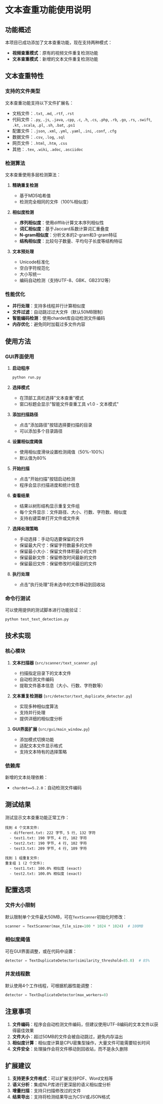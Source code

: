 # 文本查重功能使用说明

## 功能概述

本项目已成功添加了文本查重功能，现在支持两种模式：
- **视频查重模式**：原有的视频文件重复检测功能
- **文本查重模式**：新增的文本文件重复检测功能

## 文本查重特性

### 支持的文件类型
文本查重功能支持以下文件扩展名：
- 文档文件：`.txt`, `.md`, `.rtf`, `.rst`
- 代码文件：`.py`, `.js`, `.java`, `.cpp`, `.c`, `.h`, `.cs`, `.php`, `.rb`, `.go`, `.rs`, `.swift`, `.kt`, `.scala`, `.pl`, `.sh`, `.bat`, `.ps1`
- 配置文件：`.json`, `.xml`, `.yml`, `.yaml`, `.ini`, `.conf`, `.cfg`
- 数据文件：`.csv`, `.log`, `.sql`
- 网页文件：`.html`, `.htm`, `.css`
- 其他：`.tex`, `.wiki`, `.adoc`, `.asciidoc`

### 检测算法

文本查重使用多层检测算法：

1. **精确重复检测**
   - 基于MD5哈希值
   - 检测完全相同的文件（100%相似度）

2. **相似度检测**
   - **序列相似度**：使用difflib计算文本序列相似性
   - **词汇相似度**：基于Jaccard系数计算词汇重叠度
   - **N-gram相似度**：分析文本的2-gram和3-gram特征
   - **结构相似度**：比较句子数量、平均句子长度等结构特征

3. **文本预处理**
   - Unicode标准化
   - 空白字符规范化
   - 大小写统一
   - 编码自动检测（支持UTF-8、GBK、GB2312等）

### 性能优化

- **并行处理**：支持多线程并行计算相似度
- **文件过滤**：自动跳过过大文件（默认50MB限制）
- **智能编码检测**：使用chardet库自动检测文件编码
- **内存优化**：避免同时加载过多文件内容

## 使用方法

### GUI界面使用

1. **启动程序**
   ```bash
   python run.py
   ```

2. **选择模式**
   - 在顶部工具栏选择"文本查重"模式
   - 窗口标题会显示"智能文件查重工具 v1.0 - 文本模式"

3. **添加扫描路径**
   - 点击"添加路径"按钮选择要扫描的目录
   - 可以添加多个目录路径

4. **设置相似度阈值**
   - 使用相似度滑块设置检测阈值（50%-100%）
   - 默认值为80%

5. **开始扫描**
   - 点击"开始扫描"按钮启动检测
   - 程序会显示扫描进度和统计信息

6. **查看结果**
   - 结果以树形结构显示重复文件组
   - 每个文件显示：文件路径、大小、行数、字符数、相似度
   - 支持右键菜单打开文件或文件夹

7. **选择处理策略**
   - 手动选择：手动勾选要保留的文件
   - 保留最大尺寸：保留字符数最多的文件
   - 保留最小大小：保留文件体积最小的文件
   - 保留最新文件：保留修改时间最新的文件
   - 保留最旧文件：保留修改时间最旧的文件

8. **执行处理**
   - 点击"执行处理"将未选中的文件移动到回收站

### 命令行测试

可以使用提供的测试脚本进行功能验证：

```bash
python test_text_detection.py
```

## 技术实现

### 核心模块

1. **文本扫描器** (`src/scanner/text_scanner.py`)
   - 扫描指定目录下的文本文件
   - 自动检测文件编码
   - 提取文件基本信息（大小、行数、字符数等）

2. **文本重复检测器** (`src/detector/text_duplicate_detector.py`)
   - 实现多种相似度算法
   - 支持并行处理
   - 提供详细的相似度分析

3. **GUI界面扩展** (`src/gui/main_window.py`)
   - 添加模式切换功能
   - 适配文本文件显示格式
   - 支持文本特有的选择策略

### 依赖库

新增的文本处理依赖：
- `chardet==5.2.0`：自动检测文件编码

## 测试结果

测试显示文本查重功能正常工作：

```
找到 4 个文本文件:
  - different.txt: 222 字节, 5 行, 132 字符
  - test1.txt: 190 字节, 4 行, 102 字符
  - test2.txt: 190 字节, 4 行, 102 字符
  - test3.txt: 209 字节, 4 行, 109 字符

找到 1 组重复文件:
重复组 1 (2 个文件):
  - test1.txt: 100.0% 相似度 (exact)
  - test2.txt: 100.0% 相似度 (exact)
```

## 配置选项

### 文件大小限制
默认限制单个文件最大50MB，可在`TextScanner`初始化时修改：

```python
scanner = TextScanner(max_file_size=100 * 1024 * 1024)  # 100MB
```

### 相似度阈值
可在GUI界面调整，或在代码中设置：

```python
detector = TextDuplicateDetector(similarity_threshold=85.0)  # 85%
```

### 并发线程数
默认使用4个工作线程，可根据机器性能调整：

```python
detector = TextDuplicateDetector(max_workers=8)
```

## 注意事项

1. **文件编码**：程序会自动检测文件编码，但建议使用UTF-8编码的文本文件以获得最佳效果
2. **文件大小**：超过50MB的文件会被自动跳过，避免内存溢出
3. **相似度计算**：相似度计算是CPU密集型操作，大量文件可能需要较长时间
4. **文件安全**：处理操作会将文件移动到回收站，而不是永久删除

## 扩展建议

1. **支持更多文件格式**：可以扩展支持PDF、Word文档等
2. **语义分析**：集成NLP库进行更深层的语义相似度分析
3. **增量扫描**：支持只扫描修改过的文件
4. **结果导出**：支持将检测结果导出为CSV或JSON格式